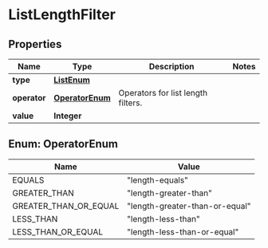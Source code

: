 # ListLengthFilter

## Properties
Name | Type | Description | Notes
------------ | ------------- | ------------- | -------------
**type** | [**ListEnum**](ListEnum.md) |  | 
**operator** | [**OperatorEnum**](#OperatorEnum) | Operators for list length filters. | 
**value** | **Integer** |  | 

<a name="OperatorEnum"></a>
## Enum: OperatorEnum
Name | Value
---- | -----
EQUALS | &quot;length-equals&quot;
GREATER_THAN | &quot;length-greater-than&quot;
GREATER_THAN_OR_EQUAL | &quot;length-greater-than-or-equal&quot;
LESS_THAN | &quot;length-less-than&quot;
LESS_THAN_OR_EQUAL | &quot;length-less-than-or-equal&quot;
